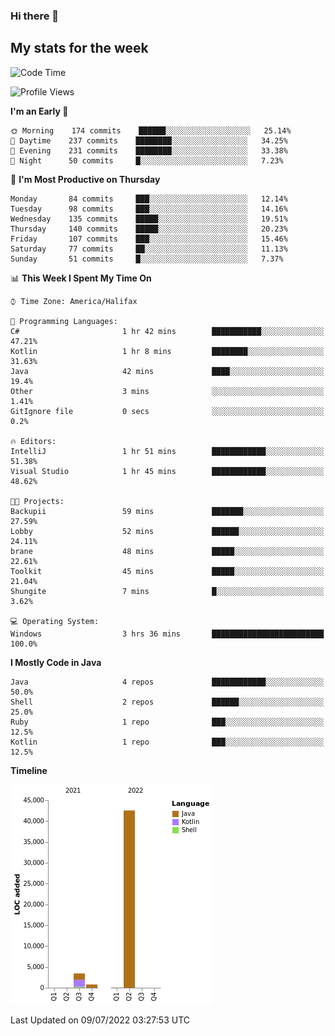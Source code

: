 ### Hi there 👋

## My stats for the week
<!--START_SECTION:waka-->
![Code Time](http://img.shields.io/badge/Code%20Time-0%20secs-blue)

![Profile Views](http://img.shields.io/badge/Profile%20Views-0-blue)

**I'm an Early 🐤** 

```text
🌞 Morning    174 commits    ██████░░░░░░░░░░░░░░░░░░░   25.14% 
🌆 Daytime    237 commits    ████████░░░░░░░░░░░░░░░░░   34.25% 
🌃 Evening    231 commits    ████████░░░░░░░░░░░░░░░░░   33.38% 
🌙 Night      50 commits     █░░░░░░░░░░░░░░░░░░░░░░░░   7.23%

```
📅 **I'm Most Productive on Thursday** 

```text
Monday       84 commits     ███░░░░░░░░░░░░░░░░░░░░░░   12.14% 
Tuesday      98 commits     ███░░░░░░░░░░░░░░░░░░░░░░   14.16% 
Wednesday    135 commits    █████░░░░░░░░░░░░░░░░░░░░   19.51% 
Thursday     140 commits    █████░░░░░░░░░░░░░░░░░░░░   20.23% 
Friday       107 commits    ███░░░░░░░░░░░░░░░░░░░░░░   15.46% 
Saturday     77 commits     ██░░░░░░░░░░░░░░░░░░░░░░░   11.13% 
Sunday       51 commits     █░░░░░░░░░░░░░░░░░░░░░░░░   7.37%

```


📊 **This Week I Spent My Time On** 

```text
⌚︎ Time Zone: America/Halifax

💬 Programming Languages: 
C#                       1 hr 42 mins        ███████████░░░░░░░░░░░░░░   47.21% 
Kotlin                   1 hr 8 mins         ████████░░░░░░░░░░░░░░░░░   31.63% 
Java                     42 mins             ████░░░░░░░░░░░░░░░░░░░░░   19.4% 
Other                    3 mins              ░░░░░░░░░░░░░░░░░░░░░░░░░   1.41% 
GitIgnore file           0 secs              ░░░░░░░░░░░░░░░░░░░░░░░░░   0.2%

🔥 Editors: 
IntelliJ                 1 hr 51 mins        ████████████░░░░░░░░░░░░░   51.38% 
Visual Studio            1 hr 45 mins        ████████████░░░░░░░░░░░░░   48.62%

🐱‍💻 Projects: 
Backupii                 59 mins             ███████░░░░░░░░░░░░░░░░░░   27.59% 
Lobby                    52 mins             ██████░░░░░░░░░░░░░░░░░░░   24.11% 
brane                    48 mins             █████░░░░░░░░░░░░░░░░░░░░   22.61% 
Toolkit                  45 mins             █████░░░░░░░░░░░░░░░░░░░░   21.04% 
Shungite                 7 mins              █░░░░░░░░░░░░░░░░░░░░░░░░   3.62%

💻 Operating System: 
Windows                  3 hrs 36 mins       █████████████████████████   100.0%

```

**I Mostly Code in Java** 

```text
Java                     4 repos             ████████████░░░░░░░░░░░░░   50.0% 
Shell                    2 repos             ██████░░░░░░░░░░░░░░░░░░░   25.0% 
Ruby                     1 repo              ███░░░░░░░░░░░░░░░░░░░░░░   12.5% 
Kotlin                   1 repo              ███░░░░░░░░░░░░░░░░░░░░░░   12.5%

```


**Timeline**

![Chart not found](https://raw.githubusercontent.com/lyndseyy/lyndseyy/main/charts/bar_graph.png) 


 Last Updated on 09/07/2022 03:27:53 UTC
<!--END_SECTION:waka-->